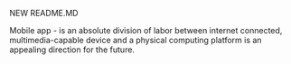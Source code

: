 NEW README.MD

Mobile app - is an absolute division of labor between internet connected, multimedia-capable device and a physical computing platform is an appealing direction for the future.
